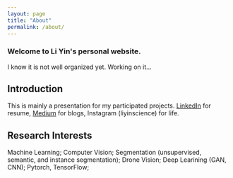 ```yaml
---
layout: page
title: "About"
permalink: /about/
---
```

### Welcome to Li Yin's personal website.
I know it is not well organized yet. Working on it...
## Introduction
This is mainly a presentation for my participated projects. [LinkedIn](https://www.linkedin.com/in/li-yin-00b0456b/) for resume, [Medium](https://medium.com/@lisulimowicz) for blogs, Instagram (liyinscience) for life. 
## Research Interests
Machine Learning; Computer Vision; Segmentation (unsupervised, semantic, and instance segmentation); Drone Vision; Deep Learining (GAN, CNN); Pytorch, TensorFlow; 
